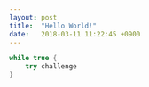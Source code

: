 ```yaml
---
layout: post
title:  "Hello World!"
date:   2018-03-11 11:22:45 +0900
---
```


```swift
while true {
	try challenge
}
```
